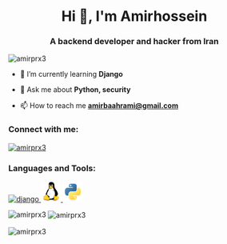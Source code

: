 <h1 align="center">Hi 👋, I'm Amirhossein</h1>
<h3 align="center">A backend developer and hacker from Iran</h3>

<p align="left"> <img src="https://komarev.com/ghpvc/?username=amirprx3&label=Profile%20views&color=0e75b6&style=flat" alt="amirprx3" /> </p>

- 🌱 I’m currently learning **Django**

- 💬 Ask me about **Python, security**

- 📫 How to reach me **amirbaahrami@gmail.com**

<h3 align="left">Connect with me:</h3>
<p align="left">
<a href="https://instagram.com/amirprx3" target="blank"><img align="center" src="https://raw.githubusercontent.com/rahuldkjain/github-profile-readme-generator/master/src/images/icons/Social/instagram.svg" alt="amirprx3" height="30" width="40" /></a>
</p>

<h3 align="left">Languages and Tools:</h3>
<p align="left"> <a href="https://www.djangoproject.com/" target="_blank" rel="noreferrer"> <img src="https://cdn.worldvectorlogo.com/logos/django.svg" alt="django" width="40" height="40"/> </a> <a href="https://www.linux.org/" target="_blank" rel="noreferrer"> <img src="https://raw.githubusercontent.com/devicons/devicon/master/icons/linux/linux-original.svg" alt="linux" width="40" height="40"/> </a> <a href="https://www.python.org" target="_blank" rel="noreferrer"> <img src="https://raw.githubusercontent.com/devicons/devicon/master/icons/python/python-original.svg" alt="python" width="40" height="40"/> </a> </p>

<p><img align="left" src="https://github-readme-stats.vercel.app/api/top-langs?username=amirprx3&show_icons=true&locale=en&layout=compact" alt="amirprx3" /></p>

<p>&nbsp;<img align="center" src="https://github-readme-stats.vercel.app/api?username=amirprx3&show_icons=true&locale=en" alt="amirprx3" /></p>

<p><img align="center" src="https://github-readme-streak-stats.herokuapp.com/?user=amirprx3&" alt="amirprx3" /></p>
